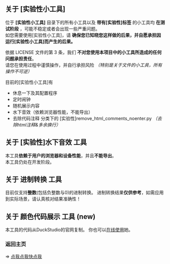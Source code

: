 <!--# 芙芙工具箱各个工具文档-->

## 关于 **[实验性小工具]**
位于 **[实验性小工具]** 目录下的所有小工具以及 **带有[实验性]标签** 的小工具均 **在测试阶段** ，可能不稳定或者会出现一些严重问题。<br>
如您需要使用[实验性小工具]，请 **确保您已知晓您这样做的后果，并自愿承担因运行[实验性小工具]而产生的后果。**<br>

依据 LICENSE 文件的第 3 条，我们 **不对您使用本项目中的小工具所造成的任何问题承担责任**。<br>
请您在使用过程中谨慎操作，并自行承担风险 *（特别是关于文件的小工具，所有操作不可逆）* <br>

目前的[实验性小工具]有
* 休息一下及其配置程序
* 定时闹钟
* 随机展示内容
* 水下音效（依赖浏览器性能，不能导出）
* 去除代码注释 分类下的 [实验性]remove_html_comments_noenter.py *（去除html注释&多余换行）*

## 关于 **[实验性]水下音效** 工具
本工具**依赖于用户的浏览器和设备性能**，并且**不能导出**。<br>
本工具仍处在开发阶段。

## 关于 **进制转换** 工具
目前仅支持**整数**(包括负整数与0)的进制转换。
进制转换结果**仅供参考**，如需应用到实际场景，请认真核对结果准确性！

## 关于 **颜色代码展示** 工具 (new)
本工具的代码从DuckStudio的官网复制。
你也可以[在线使用](https://duckduckstudio.github.io/yazicbs.github.io/Tools/Color.html)她。

### 返回主页
=> [点我点我快点我](https://github.com/DuckDuckStudio/Fufu_Tools/wiki/)